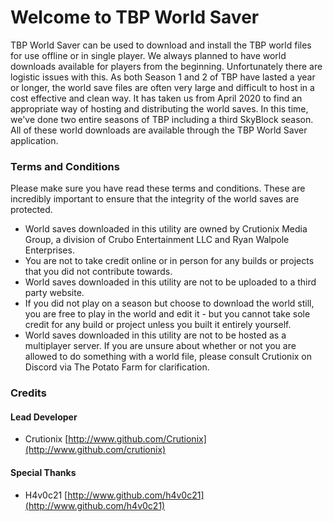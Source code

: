 # Welcome to TBP World Saver
 TBP World Saver can be used to download and install the TBP world files for use offline or in single player. We always planned to have world downloads available for players from the beginning. Unfortunately there are logistic issues with this. As both Season 1 and 2 of TBP have lasted a year or longer, the world save files are often very large and difficult to host in a cost effective and clean way.
 It has taken us from April 2020 to find an appropriate way of hosting and distributing the world saves. In this time, we've done two entire seasons of TBP including a third SkyBlock season. All of these world downloads are available through the TBP World Saver application.
 
### Terms and Conditions
Please make sure you have read these terms and conditions. These are incredibly important to ensure that the integrity of the world saves are protected.
- World saves downloaded in this utility are owned by Crutionix Media Group, a division of Crubo Entertainment LLC and Ryan Walpole Enterprises.
- You are not to take credit online or in person for any builds or projects that you did not contribute towards.
- World saves downloaded in this utility are not to be uploaded to a third party website.
- If you did not play on a season but choose to download the world still, you are free to play in the world and edit it - but you cannot take sole credit for any build or project unless you built it entirely yourself.
- World saves downloaded in this utility are not to be hosted as a multiplayer server.
If you are unsure about whether or not you are allowed to do something with a world file, please consult Crutionix on Discord via The Potato Farm for clarification.

### Credits
#### Lead Developer
 - Crutionix [http://www.github.com/Crutionix](http://www.github.com/crutionix)
#### Special Thanks
 - H4v0c21 [http://www.github.com/h4v0c21](http://www.github.com/h4v0c21)
